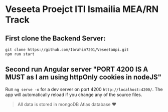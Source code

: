 # Veseeta Proejct ITI Ismailia MEA/RN Track

## First clone the Backend Server:

```
git clone https://github.com/Ibrahim7201/VeseetaApi.git
npm run start
```

## Second run Angular server "PORT 4200 IS A MUST as I am using httpOnly cookies in nodeJS"

Run `ng serve -o` for a dev server on port 4200 `http://localhost:4200/`. The app will automatically reload if you change any of the source files.

> All data is stored in mongoDB Atlas database ❤
